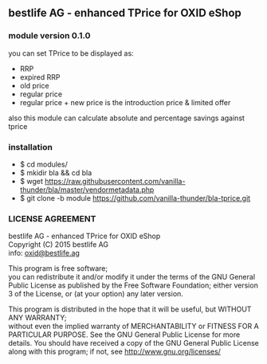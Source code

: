 ## bestlife AG - enhanced TPrice for OXID eShop
### module version 0.1.0

you can set TPrice to be displayed as:
* RRP
* expired RRP
* old price
* regular price
* regular price + new price is the introduction price & limited offer
 
also this module can calculate absolute and percentage savings against tprice

### installation
* $ cd modules/ 
* $ mkidir bla && cd bla
* $ wget https://raw.githubusercontent.com/vanilla-thunder/bla/master/vendormetadata.php
* $ git clone -b module https://github.com/vanilla-thunder/bla-tprice.git

### LICENSE AGREEMENT
   bestlife AG - enhanced TPrice for OXID eShop  
   Copyright (C) 2015  bestlife AG  
   info:  oxid@bestlife.ag  
  
   This program is free software;  
   you can redistribute it and/or modify it under the terms of the GNU General Public License as published by the Free Software Foundation;
   either version 3 of the License, or (at your option) any later version.
  
   This program is distributed in the hope that it will be useful, but WITHOUT ANY WARRANTY;  
   without even the implied warranty of MERCHANTABILITY or FITNESS FOR A PARTICULAR PURPOSE. See the GNU General Public License for more details.
   You should have received a copy of the GNU General Public License along with this program; if not, see <http://www.gnu.org/licenses/>